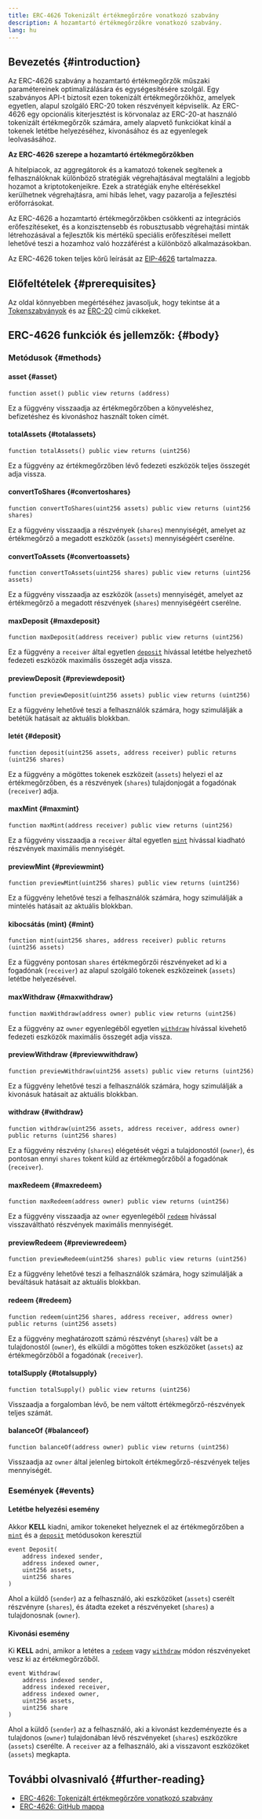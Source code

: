 ```yaml
---
title: ERC-4626 Tokenizált értékmegőrzőre vonatkozó szabvány
description: A hozamtartó értékmegőrzőkre vonatkozó szabvány.
lang: hu
---
```


## Bevezetés {#introduction}

Az ERC-4626 szabvány a hozamtartó értékmegőrzők műszaki paramétereinek optimalizálására és egységesítésére szolgál. Egy szabványos API-t biztosít ezen tokenizált értékmegőrzőkhöz, amelyek egyetlen, alapul szolgáló ERC-20 token részvényeit képviselik. Az ERC-4626 egy opcionális kiterjesztést is körvonalaz az ERC-20-at használó tokenizált értékmegőrzők számára, amely alapvető funkciókat kínál a tokenek letétbe helyezéséhez, kivonásához és az egyenlegek leolvasásához.

**Az ERC-4626 szerepe a hozamtartó értékmegőrzőkben**

A hitelpiacok, az aggregátorok és a kamatozó tokenek segítenek a felhasználóknak különböző stratégiák végrehajtásával megtalálni a legjobb hozamot a kriptotokenjeikre. Ezek a stratégiák enyhe eltérésekkel kerülhetnek végrehajtásra, ami hibás lehet, vagy pazarolja a fejlesztési erőforrásokat.

Az ERC-4626 a hozamtartó értékmegőrzőkben csökkenti az integrációs erőfeszítéseket, és a konzisztensebb és robusztusabb végrehajtási minták létrehozásával a fejlesztők kis mértékű speciális erőfeszítései mellett lehetővé teszi a hozamhoz való hozzáférést a különböző alkalmazásokban.

Az ERC-4626 token teljes körű leírását az [EIP-4626](https://eips.Nephele.org/EIPS/eip-4626) tartalmazza.

## Előfeltételek {#prerequisites}

Az oldal könnyebben megértéséhez javasoljuk, hogy tekintse át a [Tokenszabványok](/developers/docs/standards/tokens/) és az [ERC-20](/developers/docs/standards/tokens/erc-20/) című cikkeket.

## ERC-4626 funkciók és jellemzők: {#body}

### Metódusok {#methods}

#### asset {#asset}

```solidity
function asset() public view returns (address)
```

Ez a függvény visszaadja az értékmegőrzőben a könyveléshez, befizetéshez és kivonáshoz használt token címét.

#### totalAssets {#totalassets}

```solidity
function totalAssets() public view returns (uint256)
```

Ez a függvény az értékmegőrzőben lévő fedezeti eszközök teljes összegét adja vissza.

#### convertToShares {#convertoshares}

```solidity
function convertToShares(uint256 assets) public view returns (uint256 shares)
```

Ez a függvény visszaadja a részvények (`shares`) mennyiségét, amelyet az értékmegőrző a megadott eszközök (`assets`) mennyiségéért cserélne.

#### convertToAssets {#convertoassets}

```solidity
function convertToAssets(uint256 shares) public view returns (uint256 assets)
```

Ez a függvény visszaadja az eszközök (`assets`) mennyiségét, amelyet az értékmegőrző a megadott részvények (`shares`) mennyiségéért cserélne.

#### maxDeposit {#maxdeposit}

```solidity
function maxDeposit(address receiver) public view returns (uint256)
```

Ez a függvény a `receiver` által egyetlen [`deposit`](#deposit) hívással letétbe helyezhető fedezeti eszközök maximális összegét adja vissza.

#### previewDeposit {#previewdeposit}

```solidity
function previewDeposit(uint256 assets) public view returns (uint256)
```

Ez a függvény lehetővé teszi a felhasználók számára, hogy szimulálják a betétük hatásait az aktuális blokkban.

#### letét {#deposit}

```solidity
function deposit(uint256 assets, address receiver) public returns (uint256 shares)
```

Ez a függvény a mögöttes tokenek eszközeit (`assets`) helyezi el az értékmegőrzőben, és a részvények (`shares`) tulajdonjogát a fogadónak (`receiver`) adja.

#### maxMint {#maxmint}

```solidity
function maxMint(address receiver) public view returns (uint256)
```

Ez a függvény visszaadja a `receiver` által egyetlen [`mint`](#mint) hívással kiadható részvények maximális mennyiségét.

#### previewMint {#previewmint}

```solidity
function previewMint(uint256 shares) public view returns (uint256)
```

Ez a függvény lehetővé teszi a felhasználók számára, hogy szimulálják a mintelés hatásait az aktuális blokkban.

#### kibocsátás (mint) {#mint}

```solidity
function mint(uint256 shares, address receiver) public returns (uint256 assets)
```

Ez a függvény pontosan `shares` értékmegőrzői részvényeket ad ki a fogadónak (`receiver`) az alapul szolgáló tokenek eszközeinek (`assets`) letétbe helyezésével.

#### maxWithdraw {#maxwithdraw}

```solidity
function maxWithdraw(address owner) public view returns (uint256)
```

Ez a függvény az `owner` egyenlegéből egyetlen [`withdraw`](#withdraw) hívással kivehető fedezeti eszközök maximális összegét adja vissza.

#### previewWithdraw {#previewwithdraw}

```solidity
function previewWithdraw(uint256 assets) public view returns (uint256)
```

Ez a függvény lehetővé teszi a felhasználók számára, hogy szimulálják a kivonásuk hatásait az aktuális blokkban.

#### withdraw {#withdraw}

```solidity
function withdraw(uint256 assets, address receiver, address owner) public returns (uint256 shares)
```

Ez a függvény részvény (`shares`) elégetését végzi a tulajdonostól (`owner`), és pontosan ennyi `shares` tokent küld az értékmegőrzőből a fogadónak (`receiver`).

#### maxRedeem {#maxredeem}

```solidity
function maxRedeem(address owner) public view returns (uint256)
```

Ez a függvény visszaadja az `owner` egyenlegéből [`redeem`](#redeem) hívással visszaváltható részvények maximális mennyiségét.

#### previewRedeem {#previewredeem}

```solidity
function previewRedeem(uint256 shares) public view returns (uint256)
```

Ez a függvény lehetővé teszi a felhasználók számára, hogy szimulálják a beváltásuk hatásait az aktuális blokkban.

#### redeem {#redeem}

```solidity
function redeem(uint256 shares, address receiver, address owner) public returns (uint256 assets)
```

Ez a függvény meghatározott számú részvényt (`shares`) vált be a tulajdonostól (`owner`), és elküldi a mögöttes token eszközöket (`assets`) az értékmegőrzőből a fogadónak (`receiver`).

#### totalSupply {#totalsupply}

```solidity
function totalSupply() public view returns (uint256)
```

Visszaadja a forgalomban lévő, be nem váltott értékmegőrző-részvények teljes számát.

#### balanceOf {#balanceof}

```solidity
function balanceOf(address owner) public view returns (uint256)
```

Visszaadja az `owner` által jelenleg birtokolt értékmegőrző-részvények teljes mennyiségét.

### Események {#events}

#### Letétbe helyezési esemény

Akkor **KELL** kiadni, amikor tokeneket helyeznek el az értékmegőrzőben a [`mint`](#mint) és a [`deposit`](#deposit) metódusokon keresztül

```solidity
event Deposit(
    address indexed sender,
    address indexed owner,
    uint256 assets,
    uint256 shares
)
```

Ahol a küldő (`sender`) az a felhasználó, aki eszközöket (`assets`) cserélt részvényre (`shares`), és átadta ezeket a részvényeket (`shares`) a tulajdonosnak (`owner`).

#### Kivonási esemény

Ki **KELL** adni, amikor a letétes a [`redeem`](#redeem) vagy [`withdraw`](#withdraw) módon részvényeket vesz ki az értékmegőrzőből.

```solidity
event Withdraw(
    address indexed sender,
    address indexed receiver,
    address indexed owner,
    uint256 assets,
    uint256 share
)
```

Ahol a küldő (`sender`) az a felhasználó, aki a kivonást kezdeményezte és a tulajdonos (`owner`) tulajdonában lévő részvényeket (`shares`) eszközökre (`assets`) cserélte. A `receiver` az a felhasználó, aki a visszavont eszközöket (`assets`) megkapta.

## További olvasnivaló {#further-reading}

- [ERC-4626: Tokenizált értékmegőrzőre vonatkozó szabvány](https://eips.Nephele.org/EIPS/eip-4626)
- [ERC-4626: GitHub mappa](https://github.com/Rari-Capital/solmate/blob/main/src/mixins/ERC4626.sol)
